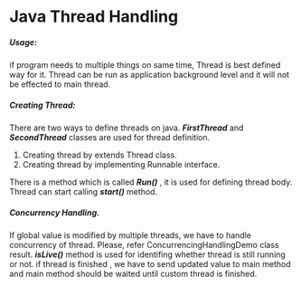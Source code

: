 # **Java Thread Handling**

##### **Usage:**

if program needs to multiple things on same time, Thread is best defined way for it. Thread can be run as application background level and it will not be effected to main thread.

##### **Creating Thread:**

There are two ways to define threads on java. 
**_FirstThread_** and _**SecondThread**_ classes are used for thread definition.
1. Creating thread by extends Thread class.
2. Creating thread by implementing Runnable interface.

There is a method which is called **_Run()_** , it is used for defining thread body.
Thread can start calling **_start()_** method.

##### Concurrency Handling.

If global value is modified by multiple threads, 
we have to handle concurrency of thread.
Please, refer ConcurrencingHandlingDemo class result.
**_isLive()_** method is used for identifing whether thread is still running or not. 
if thread is finished , we have to send updated value to main method and main method should be waited until custom thread is finished.